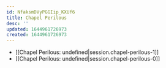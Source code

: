 ```yaml
---
id: NfaksmDVyPGGIip_KXUf6
title: Chapel Perilous
desc: ''
updated: 1644961726973
created: 1644961726973
---
```


- [[Chapel Perilous: undefined|session.chapel-perilous-1]]
- [[Chapel Perilous: undefined|session.chapel-perilous-0]]
